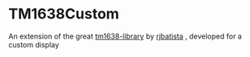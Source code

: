 # TM1638Custom
An extension of the great [tm1638-library](https://github.com/rjbatista/tm1638-library) by [rjbatista](https://github.com/rjbatista) , developed for a custom display
